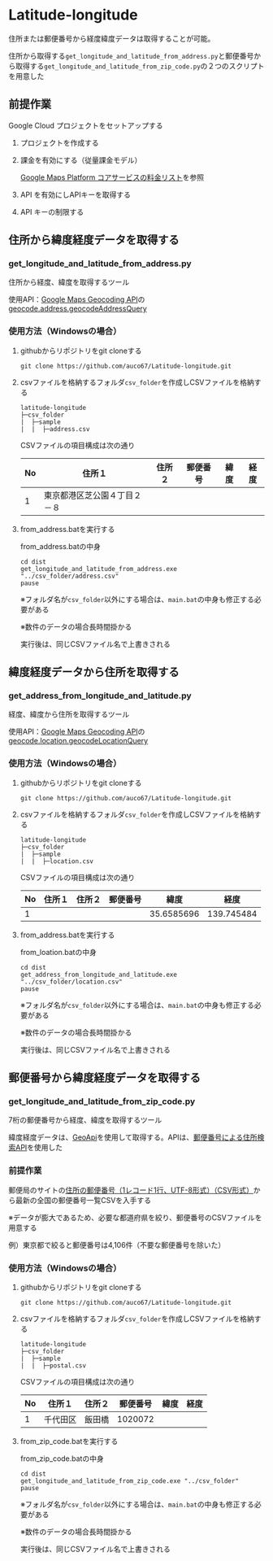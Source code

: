 # Latitude-longitude

住所または郵便番号から経度緯度データは取得することが可能。

住所から取得する`get_longitude_and_latitude_from_address.py`と郵便番号から取得する`get_longitude_and_latitude_from_zip_code.py`の２つのスクリプトを用意した

## 前提作業

Google Cloud プロジェクトをセットアップする

1. プロジェクトを作成する
2. 課金を有効にする（従量課金モデル）

    [Google Maps Platform コアサービスの料金リスト](https://developers.google.com/maps/billing-and-pricing/pricing?hl=ja&_gl=1*8kirx1*_up*MQ..*_ga*MjE1Mjk4MTY1LjE3NDkzNjcwNzc.*_ga_NRWSTWS78N*czE3NDkzNjcwNzckbzEkZzEkdDE3NDkzNjcyMTEkajEkbDAkaDA.#map-loads-pricing)を参照

3. API を有効にしAPIキーを取得する
4. API キーの制限する

## 住所から緯度経度データを取得する

### get_longitude_and_latitude_from_address.py

住所から経度、緯度を取得するツール

使用API：[Google Maps Geocoding API](https://developers.google.com/maps/documentation/geocoding/overview?hl=ja)の[geocode.address.geocodeAddressQuery](https://developers.google.com/maps/documentation/geocoding/reference/rest/v4beta/geocode.address/geocodeAddressQuery?hl=ja&_gl=1*25slz2*_up*MQ..*_ga*MTYxNjg5NTkwNy4xNzQ5MzcwNDI2*_ga_NRWSTWS78N*czE3NDkzNzczMjUkbzIkZzEkdDE3NDkzNzczMzEkajU0JGwwJGgw)

### 使用方法（Windowsの場合）

1. githubからリポジトリをgit cloneする
    ```
    git clone https://github.com/auco67/Latitude-longitude.git
    ```

2. csvファイルを格納するフォルダ`csv_folder`を作成しCSVファイルを格納する
    ```
    latitude-longitude
    ├─csv_folder
    |  ├─sample
    |  |  ├─address.csv 
    ```

    CSVファイルの項目構成は次の通り

    |No|住所１|住所２|郵便番号|緯度|経度|
    |--|--|--|--|--|--|
    |1|東京都港区芝公園４丁目２－８||||

3. from_address.batを実行する

    from_address.batの中身
    ```
    cd dist
    get_longitude_and_latitude_from_address.exe "../csv_folder/address.csv"
    pause
    ```

    ※フォルダ名が`csv_folder`以外にする場合は、`main.bat`の中身も修正する必要がある

    ※数件のデータの場合長時間掛かる

    実行後は、同じCSVファイル名で上書きされる

## 緯度経度データから住所を取得する

### get_address_from_longitude_and_latitude.py

経度、緯度から住所を取得するツール

使用API：[Google Maps Geocoding API](https://developers.google.com/maps/documentation/geocoding/overview?hl=ja)の[geocode.location.geocodeLocationQuery](https://developers.google.com/maps/documentation/geocoding/reference/rest/v4beta/geocode.location/geocodeLocationQuery?hl=ja&_gl=1*1gjlyv1*_up*MQ..*_ga*MTYxNjg5NTkwNy4xNzQ5MzcwNDI2*_ga_NRWSTWS78N*czE3NDkzNzczMjUkbzIkZzEkdDE3NDkzNzczMjckajU4JGwwJGgw)

### 使用方法（Windowsの場合）

1. githubからリポジトリをgit cloneする
    ```
    git clone https://github.com/auco67/Latitude-longitude.git
    ```

2. csvファイルを格納するフォルダ`csv_folder`を作成しCSVファイルを格納する
    ```
    latitude-longitude
    ├─csv_folder
    |  ├─sample
    |  |  ├─location.csv 
    ```

    CSVファイルの項目構成は次の通り

    |No|住所１|住所２|郵便番号|緯度|経度|
    |--|--|--|--|--|--|
    |1||||35.6585696|139.745484|

3. from_address.batを実行する

    from_loation.batの中身
    ```
    cd dist
    get_address_from_longitude_and_latitude.exe "../csv_folder/location.csv"
    pause
    ```

    ※フォルダ名が`csv_folder`以外にする場合は、`main.bat`の中身も修正する必要がある

    ※数件のデータの場合長時間掛かる

    実行後は、同じCSVファイル名で上書きされる

## 郵便番号から緯度経度データを取得する

### get_longitude_and_latitude_from_zip_code.py

7桁の郵便番号から経度、緯度を取得するツール

緯度経度データは、[GeoApi](https://geoapi.heartrails.com/)を使用して取得する。APIは、[郵便番号による住所検索API](https://geoapi.heartrails.com/api.html#postal)を使用した

### 前提作業

郵便局のサイトの[住所の郵便番号（1レコード1行、UTF-8形式）（CSV形式）](https://www.post.japanpost.jp/zipcode/dl/utf-zip.html)から最新の全国の郵便番号一覧CSVを入手する

※データが膨大であるため、必要な都道府県を絞り、郵便番号のCSVファイルを用意する

例）東京都で絞ると郵便番号は4,106件（不要な郵便番号を除いた）

### 使用方法（Windowsの場合）

1. githubからリポジトリをgit cloneする
    ```
    git clone https://github.com/auco67/Latitude-longitude.git
    ```

2. csvファイルを格納するフォルダ`csv_folder`を作成しCSVファイルを格納する
    ```
    latitude-longitude
    ├─csv_folder
    |  ├─sample
    |  |  ├─postal.csv
    ```

    CSVファイルの項目構成は次の通り

    |No|住所１|住所２|郵便番号|緯度|経度|
    |--|--|--|--|--|--|
    |1|千代田区|飯田橋|1020072|||

3. from_zip_code.batを実行する

    from_zip_code.batの中身
    ```
    cd dist
    get_longitude_and_latitude_from_zip_code.exe "../csv_folder"
    pause
    ```

    ※フォルダ名が`csv_folder`以外にする場合は、`main.bat`の中身も修正する必要がある

    ※数件のデータの場合長時間掛かる

    実行後は、同じCSVファイル名で上書きされる